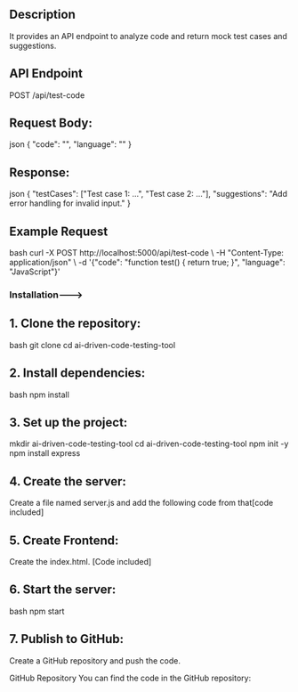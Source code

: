 ## Description
It provides an API endpoint to analyze code and return mock test cases and suggestions.

## API Endpoint
POST /api/test-code

## Request Body:
json { "code": "", "language": "" }
## Response:
json { "testCases": ["Test case 1: …", "Test case 2: …"], "suggestions": "Add error handling for invalid input." }
## Example Request
bash curl -X POST http://localhost:5000/api/test-code \ -H "Content-Type: application/json" \ -d '{"code": "function test() { return true; }", "language": "JavaScript"}' 

### Installation--->

## 1. Clone the repository:
bash git clone cd ai-driven-code-testing-tool
## 2. Install dependencies:
bash npm install
## 3. Set up the project:
mkdir ai-driven-code-testing-tool
cd ai-driven-code-testing-tool
npm init -y
npm install express
## 4. Create the server:
Create a file named server.js and add the following code from that[code included]
## 5. Create Frontend:
Create the index.html. [Code included]
## 6. Start the server:
bash npm start
## 7. Publish to GitHub:
Create a GitHub repository and push the code. 

GitHub Repository
You can find the code in the GitHub repository:
